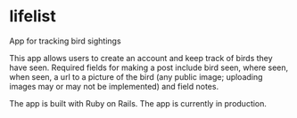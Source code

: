 # lifelist
App for tracking bird sightings

This app allows users to create an account and keep track of birds they have seen. Required fields for making a post include bird seen, where seen, when seen, a url to a picture of the bird (any public image; uploading images may or may not be implemented) and field notes. 

The app is built with Ruby on Rails. The app is currently in production.
